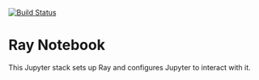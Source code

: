 [![Build Status](https://travis-ci.org/ocean-oss/ray-notebook.svg?branch=master)](https://travis-ci.org/ocean-oss/ray-notebook)

# Ray Notebook

This Jupyter stack sets up Ray and configures Jupyter to interact with it.

